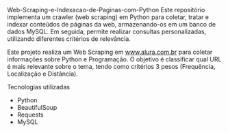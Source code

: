 Web-Scraping-e-Indexacao-de-Paginas-com-Python
Este repositório implementa um crawler (web scraping) em Python para coletar, tratar e indexar conteúdos de páginas da web, armazenando-os em um banco de dados MySQL. Em seguida, permite realizar consultas personalizadas, utilizando diferentes critérios de relevância.

Este projeto realiza um Web Scraping em www.alura.com.br para coletar informações sobre Python e Programação. O objetivo é classificar qual URL é mais relevante sobre o tema, tendo como critérios 3 pesos (Frequência, Localização e Distância).

Tecnologias utilizadas
- Python  
- BeautifulSoup  
- Requests  
- MySQL
